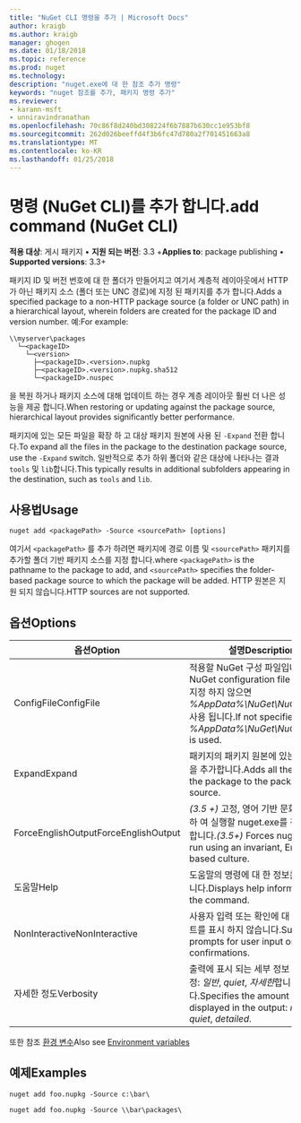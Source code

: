 ```yaml
---
title: "NuGet CLI 명령을 추가 | Microsoft Docs"
author: kraigb
ms.author: kraigb
manager: ghogen
ms.date: 01/18/2018
ms.topic: reference
ms.prod: nuget
ms.technology: 
description: "nuget.exe에 대 한 참조 추가 명령"
keywords: "nuget 참조를 추가, 패키지 명령 추가"
ms.reviewer:
- karann-msft
- unniravindranathan
ms.openlocfilehash: 70c86f8d240bd308224f6b7887b630cc1e953bf8
ms.sourcegitcommit: 262d026beeffd4f3b6fc47d780a2f701451663a8
ms.translationtype: MT
ms.contentlocale: ko-KR
ms.lasthandoff: 01/25/2018
---
```

# <a name="add-command-nuget-cli"></a><span data-ttu-id="0df40-104">명령 (NuGet CLI)를 추가 합니다.</span><span class="sxs-lookup"><span data-stu-id="0df40-104">add command (NuGet CLI)</span></span>

<span data-ttu-id="0df40-105">**적용 대상**: 게시 패키지 &bullet; **지원 되는 버전**: 3.3 +</span><span class="sxs-lookup"><span data-stu-id="0df40-105">**Applies to**: package publishing &bullet; **Supported versions**: 3.3+</span></span>

<span data-ttu-id="0df40-106">패키지 ID 및 버전 번호에 대 한 폴더가 만들어지고 여기서 계층적 레이아웃에서 HTTP가 아닌 패키지 소스 (폴더 또는 UNC 경로)에 지정 된 패키지를 추가 합니다.</span><span class="sxs-lookup"><span data-stu-id="0df40-106">Adds a specified package to a non-HTTP package source (a folder or UNC path) in a hierarchical layout, wherein folders are created for the package ID and version number.</span></span> <span data-ttu-id="0df40-107">예:</span><span class="sxs-lookup"><span data-stu-id="0df40-107">For example:</span></span>

    \\myserver\packages
      └─<packageID>
        └─<version>
          ├─<packageID>.<version>.nupkg
          ├─<packageID>.<version>.nupkg.sha512
          └─<packageID>.nuspec

<span data-ttu-id="0df40-108">을 복원 하거나 패키지 소스에 대해 업데이트 하는 경우 계층 레이아웃 훨씬 더 나은 성능을 제공 합니다.</span><span class="sxs-lookup"><span data-stu-id="0df40-108">When restoring or updating against the package source, hierarchical layout provides significantly better performance.</span></span>

<span data-ttu-id="0df40-109">패키지에 있는 모든 파일을 확장 하 고 대상 패키지 원본에 사용 된 `-Expand` 전환 합니다.</span><span class="sxs-lookup"><span data-stu-id="0df40-109">To expand all the files in the package to the destination package source, use the `-Expand` switch.</span></span> <span data-ttu-id="0df40-110">일반적으로 추가 하위 폴더와 같은 대상에 나타나는 결과 `tools` 및 `lib`합니다.</span><span class="sxs-lookup"><span data-stu-id="0df40-110">This typically results in additional subfolders appearing in the destination, such as `tools` and `lib`.</span></span>

## <a name="usage"></a><span data-ttu-id="0df40-111">사용법</span><span class="sxs-lookup"><span data-stu-id="0df40-111">Usage</span></span>

```cli
nuget add <packagePath> -Source <sourcePath> [options]
```

<span data-ttu-id="0df40-112">여기서 `<packagePath>` 를 추가 하려면 패키지에 경로 이름 및 `<sourcePath>` 패키지를 추가할 폴더 기반 패키지 소스를 지정 합니다.</span><span class="sxs-lookup"><span data-stu-id="0df40-112">where `<packagePath>` is the pathname to the package to add, and `<sourcePath>` specifies the folder-based package source to which the package will be added.</span></span> <span data-ttu-id="0df40-113">HTTP 원본은 지원 되지 않습니다.</span><span class="sxs-lookup"><span data-stu-id="0df40-113">HTTP sources are not supported.</span></span>

## <a name="options"></a><span data-ttu-id="0df40-114">옵션</span><span class="sxs-lookup"><span data-stu-id="0df40-114">Options</span></span>

| <span data-ttu-id="0df40-115">옵션</span><span class="sxs-lookup"><span data-stu-id="0df40-115">Option</span></span> | <span data-ttu-id="0df40-116">설명</span><span class="sxs-lookup"><span data-stu-id="0df40-116">Description</span></span> |
| --- | --- |
| <span data-ttu-id="0df40-117">ConfigFile</span><span class="sxs-lookup"><span data-stu-id="0df40-117">ConfigFile</span></span> | <span data-ttu-id="0df40-118">적용할 NuGet 구성 파일입니다.</span><span class="sxs-lookup"><span data-stu-id="0df40-118">The NuGet configuration file to apply.</span></span> <span data-ttu-id="0df40-119">지정 하지 않으면 *%AppData%\NuGet\NuGet.Config* 사용 됩니다.</span><span class="sxs-lookup"><span data-stu-id="0df40-119">If not specified, *%AppData%\NuGet\NuGet.Config* is used.</span></span>| 
| <span data-ttu-id="0df40-120">Expand</span><span class="sxs-lookup"><span data-stu-id="0df40-120">Expand</span></span> | <span data-ttu-id="0df40-121">패키지의 패키지 원본에 있는 모든 파일을 추가합니다.</span><span class="sxs-lookup"><span data-stu-id="0df40-121">Adds all the files in the package to the package source.</span></span> |
| <span data-ttu-id="0df40-122">ForceEnglishOutput</span><span class="sxs-lookup"><span data-stu-id="0df40-122">ForceEnglishOutput</span></span> | <span data-ttu-id="0df40-123">*(3.5 +)*  고정, 영어 기반 문화권을 사용 하 여 실행할 nuget.exe를 강제로 수행 합니다.</span><span class="sxs-lookup"><span data-stu-id="0df40-123">*(3.5+)* Forces nuget.exe to run using an invariant, English-based culture.</span></span> |
| <span data-ttu-id="0df40-124">도움말</span><span class="sxs-lookup"><span data-stu-id="0df40-124">Help</span></span> | <span data-ttu-id="0df40-125">도움말의 명령에 대 한 정보를 표시 합니다.</span><span class="sxs-lookup"><span data-stu-id="0df40-125">Displays help information for the command.</span></span> |
| <span data-ttu-id="0df40-126">NonInteractive</span><span class="sxs-lookup"><span data-stu-id="0df40-126">NonInteractive</span></span> | <span data-ttu-id="0df40-127">사용자 입력 또는 확인에 대 한 프롬프트를 표시 하지 않습니다.</span><span class="sxs-lookup"><span data-stu-id="0df40-127">Suppresses prompts for user input or confirmations.</span></span> |
| <span data-ttu-id="0df40-128">자세한 정도</span><span class="sxs-lookup"><span data-stu-id="0df40-128">Verbosity</span></span> | <span data-ttu-id="0df40-129">출력에 표시 되는 세부 정보 수준을 지정: *일반*, *quiet*, *자세한*합니다.</span><span class="sxs-lookup"><span data-stu-id="0df40-129">Specifies the amount of detail displayed in the output: *normal*, *quiet*, *detailed*.</span></span> |

<span data-ttu-id="0df40-130">또한 참조 [환경 변수](cli-ref-environment-variables.md)</span><span class="sxs-lookup"><span data-stu-id="0df40-130">Also see [Environment variables](cli-ref-environment-variables.md)</span></span>

## <a name="examples"></a><span data-ttu-id="0df40-131">예제</span><span class="sxs-lookup"><span data-stu-id="0df40-131">Examples</span></span>

```cli
nuget add foo.nupkg -Source c:\bar\

nuget add foo.nupkg -Source \\bar\packages\
```
